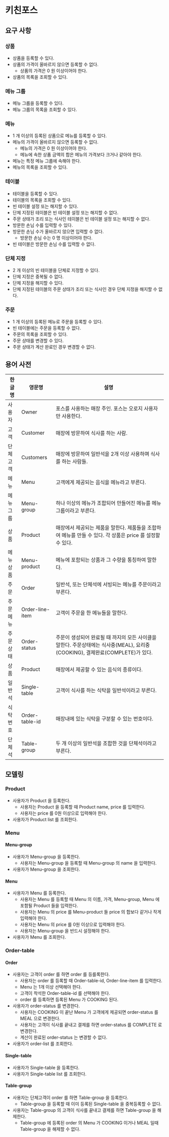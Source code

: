 # 키친포스

## 요구 사항

### 상품

* 상품을 등록할 수 있다.
* 상품의 가격이 올바르지 않으면 등록할 수 없다.
    * 상품의 가격은 0 원 이상이어야 한다.
* 상품의 목록을 조회할 수 있다.

### 메뉴 그룹

* 메뉴 그룹을 등록할 수 있다.
* 메뉴 그룹의 목록을 조회할 수 있다.

### 메뉴

* 1 개 이상의 등록된 상품으로 메뉴를 등록할 수 있다.
* 메뉴의 가격이 올바르지 않으면 등록할 수 없다.
    * 메뉴의 가격은 0 원 이상이어야 한다.
    * 메뉴에 속한 상품 금액의 합은 메뉴의 가격보다 크거나 같아야 한다.
* 메뉴는 특정 메뉴 그룹에 속해야 한다.
* 메뉴의 목록을 조회할 수 있다.

### 테이블

* 테이블을 등록할 수 있다.
* 테이블의 목록을 조회할 수 있다.
* 빈 테이블 설정 또는 해지할 수 있다.
* 단체 지정된 테이블은 빈 테이블 설정 또는 해지할 수 없다.
* 주문 상태가 조리 또는 식사인 테이블은 빈 테이블 설정 또는 해지할 수 없다.
* 방문한 손님 수를 입력할 수 있다.
* 방문한 손님 수가 올바르지 않으면 입력할 수 없다.
    * 방문한 손님 수는 0 명 이상이어야 한다.
* 빈 테이블은 방문한 손님 수를 입력할 수 없다.

### 단체 지정

* 2 개 이상의 빈 테이블을 단체로 지정할 수 있다.
* 단체 지정은 중복될 수 없다.
* 단체 지정을 해지할 수 있다.
* 단체 지정된 테이블의 주문 상태가 조리 또는 식사인 경우 단체 지정을 해지할 수 없다.

### 주문

* 1 개 이상의 등록된 메뉴로 주문을 등록할 수 있다.
* 빈 테이블에는 주문을 등록할 수 없다.
* 주문의 목록을 조회할 수 있다.
* 주문 상태를 변경할 수 있다.
* 주문 상태가 계산 완료인 경우 변경할 수 없다.

## 용어 사전

| 한글명 | 영문명 | 설명 |
| --- | --- | --- |
|사용자|Owner|포스를 사용하는 매장 주인. 포스는 오로지 사용자만 사용한다.|
|고객|Customer|매장에 방문하여 식사를 하는 사람.|
|단체고객|Customers|매장에 방문하여 일반석을 2개 이상 사용하며 식사를 하는 사람들.|
|메뉴|Menu|고객에게 제공되는 음식을 메뉴라고 부른다.|
|메뉴그룹|Menu-group|하나 이상의 메뉴가 조합되어 만들어진 메뉴를 메뉴그룹이라고 부른다.|
|상품|Product|매장에서 제공되는 제품을 말한다. 제품들을 조합하여 메뉴를 만들 수 있다. 각 상품은 price 를 설정할 수 있다.|
|메뉴상품|Menu-product|메뉴에 포함되는 상품과 그 수량을 통칭하여 말한다.|
|주문|Order|일반석, 또는 단체석에 서빙되는 메뉴를 주문이라고 부른다.|
|주문메뉴|Order-line-item|고객이 주문을 한 메뉴들을 말한다.|
|주문상태|Order-status|주문이 생성되어 완료될 때 까지의 모든 사이클을 말한다. 주문상태에는 식사중(MEAL), 요리중(COOKING), 결제완료(COMPLETE)가 있다.| 
|상품|Product|매장에서 제공할 수 있는 음식의 종류이다.|
|일반석|Single-table|고객이 식사를 하는 식탁을 일반석이라고 부른다.|
|식탁번호|Order-table-id|매장내에 있는 식탁을 구분할 수 있는 번호이다.|
|단체석|Table-group|두 개 이상의 일반석을 조합한 것을 단체석이라고 부른다.|

## 모델링

### Product

* 사용자가 Product 을 등록한다.
  * 사용자는 Product 을 등록할 때 Product name, price 를 입력한다.
  * 사용자는 price 를 0원 이상으로 입력해야 한다.
* 사용자가 Product list 를 조회한다.

### Menu

#### Menu-group

* 사용자가 Menu-group 을 등록한다.
  * 사용자는 Menu-group 을 등록할 때 Menu-group 의 name 을 입력한다.
* 사용자가 Menu-group 을 조회한다.

#### Menu

* 사용자가 Menu 를 등록한다.
  * 사용자는 Menu 를 등록할 때 Menu 의 이름, 가격, Menu-group, Menu 에 포함될 Product 들을 입력한다.
  * 사용자는 Menu 의 price 를 Menu-product 들 price 의 합보다 같거나 작게 입력해야 한다.
  * 사용자는 Menu 의 price 를 0원 이상으로 입력해야 한다.
  * 사용자는 Menu-group 을 반드시 설정해야 한다.
* 사용자가 Menu 를 조회한다.

### Order-table

#### Order

* 사용자는 고객이 order 를 하면 order 를 등를록한다.
  * 사용자는 order 를 등록할 때 Order-table-id, Order-line-item 를 입력한다.
  * Menu 는  1개 이상 선택해야 한다.
  * 고객이 착석한 Order-table-id 를 선택해야 한다.
  * order 를 등록하면 등록된 Menu 가 COOKING 된다.
* 사용자가 order-status 를 변경한다.
  * 사용자는 COOKING 이 끝난 Menu 가 고객에게 제공되면 order-status 를 MEAL 으로 변경한다. 
  * 사용자는 고객이 식사를 끝내고 결제를 하면 order-status 를 COMPLETE 로 변경한다.
  * 계산이 완료된 order-status 는 변경할 수 없다.
* 사용자가 order-list 를 조회한다.

#### Single-table

* 사용자가 Single-table 을 등록한다.
* 사용자가 Single-table list 를 조회한다.

#### Table-group

* 사용자는 단체고객이 order 를 하면 Table-group 을 등록한다.
  * Table-group 을 등록할 때 이미 등록된 Single-table 을 중복등록할 수 없다.
* 사용자는 Table-group 의 고객이 식사를 끝내고 결제를 하면 Table-group 을 해제한다.
  * Table-group 에 등록된 order 의 Menu 가 COOKING 이거나 MEAL 일때 Table-group 을 해제할 수 없다. 
